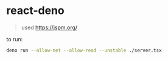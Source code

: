 # react-deno

> used https://jspm.org/

to run:
```bash
deno run --allow-net --allow-read --unstable ./server.tsx
```
